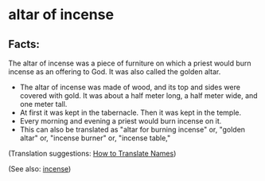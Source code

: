 # altar of incense #

## Facts: ##

The altar of incense was a piece of furniture on which a priest would burn incense as an offering to God. It was also called the golden altar.

 * The altar of incense was made of wood, and its top and sides were covered with gold. It was about a half meter long, a half meter wide, and one meter tall.
 * At first it was kept in the tabernacle. Then it was kept in the temple. 
 * Every morning and evening a priest would burn incense on it.
 * This can also be translated as "altar for burning incense" or, "golden altar" or, "incense burner" or, "incense table,"

(Translation suggestions: [How to Translate Names](https://git.door43.org/Door43/en-ta-translate-vol1/src/master/content/translate_names.md))

(See also: [incense](../other/incense.md))

